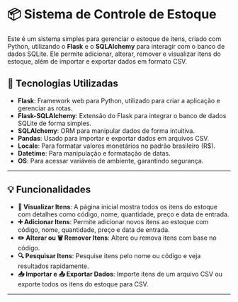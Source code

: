 # 📦 Sistema de Controle de Estoque

Este é um sistema simples para gerenciar o estoque de itens, criado com Python, utilizando o **Flask** e o **SQLAlchemy** para interagir com o banco de dados SQLite. Ele permite adicionar, alterar, remover e visualizar itens do estoque, além de importar e exportar dados em formato CSV.

## 🔧 Tecnologias Utilizadas

- **Flask**: Framework web para Python, utilizado para criar a aplicação e gerenciar as rotas.
- **Flask-SQLAlchemy**: Extensão do Flask para integrar o banco de dados SQLite de forma simples.
- **SQLAlchemy**: ORM para manipular dados de forma intuitiva.
- **Pandas**: Usado para importar e exportar dados em arquivos CSV.
- **Locale**: Para formatar valores monetários no padrão brasileiro (R$).
- **Datetime**: Para manipulação e formatação de datas.
- **OS**: Para acessar variáveis de ambiente, garantindo segurança.

---

## 💡 Funcionalidades

- **👀 Visualizar Itens**: A página inicial mostra todos os itens do estoque com detalhes como código, nome, quantidade, preço e data de entrada.
- **➕ Adicionar Itens**: Permite adicionar novos itens ao estoque com código, nome, quantidade, preço e data de entrada.
- **✏️ Alterar ou 🗑️ Remover Itens**: Altere ou remova itens com base no código.
- **🔍 Pesquisar Itens**: Pesquise itens pelo nome ou código e veja resultados rapidamente.
- **📥 Importar e 📤 Exportar Dados**: Importe itens de um arquivo CSV ou exporte todos os itens do estoque para CSV.

---

  


